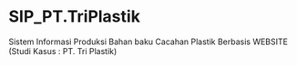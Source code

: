 # SIP_PT.TriPlastik
Sistem Informasi Produksi Bahan baku Cacahan Plastik Berbasis WEBSITE (Studi Kasus : PT. Tri Plastik)
